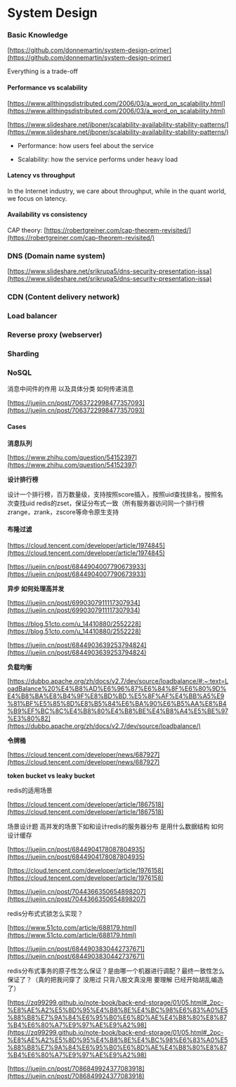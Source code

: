 # System Design


### Basic Knowledge


[https://github.com/donnemartin/system-design-primer](https://github.com/donnemartin/system-design-primer)


Everything is a trade-off


#### Performance vs scalability


[https://www.allthingsdistributed.com/2006/03/a_word_on_scalability.html](https://www.allthingsdistributed.com/2006/03/a_word_on_scalability.html)

  


[https://www.slideshare.net/jboner/scalability-availability-stability-patterns/](https://www.slideshare.net/jboner/scalability-availability-stability-patterns/)

  


* Performance: how users feel about the service

* Scalability: how the service performs under heavy load

  


#### Latency vs throughput

  


In the Internet industry, we care about throughput, while in the quant world, we focus on latency.

  


#### Availability vs consistency

  


CAP theory: [https://robertgreiner.com/cap-theorem-revisited/](https://robertgreiner.com/cap-theorem-revisited/)

  


### DNS (Domain name system)

  


[https://www.slideshare.net/srikrupa5/dns-security-presentation-issa](https://www.slideshare.net/srikrupa5/dns-security-presentation-issa)

  


### CDN (Content delivery network)

  


### Load balancer

  


### Reverse proxy (webserver)

  


### Sharding

  


### NoSQL

  


消息中间件的作用 以及具体分类 如何传递消息

  


[https://juejin.cn/post/7063722998477357093](https://juejin.cn/post/7063722998477357093)

  


#### Cases

  


**消息队列**

  


[https://www.zhihu.com/question/54152397](https://www.zhihu.com/question/54152397)

  


**设计排行榜**

  


设计一个排行榜，百万数量级，支持按照score插入，按照uid查找排名，按照名次查找uid redis的zset，保证分布式一致（所有服务器访问同一个排行榜 zrange，zrank，zscore等命令原生支持

  


#### 布隆过滤

  


[https://cloud.tencent.com/developer/article/1974845](https://cloud.tencent.com/developer/article/1974845)

  


[https://juejin.cn/post/6844904007790673933](https://juejin.cn/post/6844904007790673933)

  


**异步 如何处理高并发**

  


[https://juejin.cn/post/6990307911117307934](https://juejin.cn/post/6990307911117307934)

  


[https://blog.51cto.com/u_14410880/2552228](https://blog.51cto.com/u_14410880/2552228)

  


[https://juejin.cn/post/6844903639253794824](https://juejin.cn/post/6844903639253794824)

  


**负载均衡**

  


[https://dubbo.apache.org/zh/docs/v2.7/dev/source/loadbalance/#:~:text=LoadBalance%20%E4%B8%AD%E6%96%87%E6%84%8F%E6%80%9D%E4%B8%BA%E8%B4%9F%E8%BD%BD,%E5%8F%AF%E4%BB%A5%E9%81%BF%E5%85%8D%E8%B5%84%E6%BA%90%E6%B5%AA%E8%B4%B9%EF%BC%8C%E4%B8%80%E4%B8%BE%E4%B8%A4%E5%BE%97%E3%80%82](https://dubbo.apache.org/zh/docs/v2.7/dev/source/loadbalance/)

  


**令牌桶**

  


[https://cloud.tencent.com/developer/news/687927](https://cloud.tencent.com/developer/news/687927)

  


**token bucket vs leaky bucket**

  


redis的适用场景

  


[https://cloud.tencent.com/developer/article/1867518](https://cloud.tencent.com/developer/article/1867518)

  


场景设计题 高并发的场景下如和设计redis的服务器分布 是用什么数据结构 如何设计缓存

  


[https://juejin.cn/post/6844904178087804935](https://juejin.cn/post/6844904178087804935)

  


[https://cloud.tencent.com/developer/article/1976158](https://cloud.tencent.com/developer/article/1976158)

  


[https://juejin.cn/post/7044366350654898207](https://juejin.cn/post/7044366350654898207)

  


redis分布式式锁怎么实现？

  


[https://www.51cto.com/article/688179.html](https://www.51cto.com/article/688179.html)

  


[https://juejin.cn/post/6844903830442737671](https://juejin.cn/post/6844903830442737671)

  


redis分布式事务的原子性怎么保证？是由哪一个机器进行调配？最终一致性怎么保证了？（真的把我问穿了 没用过 只背八股文真没用 要理解 已经开始胡乱编造了）

  


[https://zq99299.github.io/note-book/back-end-storage/01/05.html#_2pc-%E8%AE%A2%E5%8D%95%E4%B8%8E%E4%BC%98%E6%83%A0%E5%88%B8%E7%9A%84%E6%95%B0%E6%8D%AE%E4%B8%80%E8%87%B4%E6%80%A7%E9%97%AE%E9%A2%98](https://zq99299.github.io/note-book/back-end-storage/01/05.html#_2pc-%E8%AE%A2%E5%8D%95%E4%B8%8E%E4%BC%98%E6%83%A0%E5%88%B8%E7%9A%84%E6%95%B0%E6%8D%AE%E4%B8%80%E8%87%B4%E6%80%A7%E9%97%AE%E9%A2%98)

  


[https://juejin.cn/post/7086849924377083918](https://juejin.cn/post/7086849924377083918)

  




